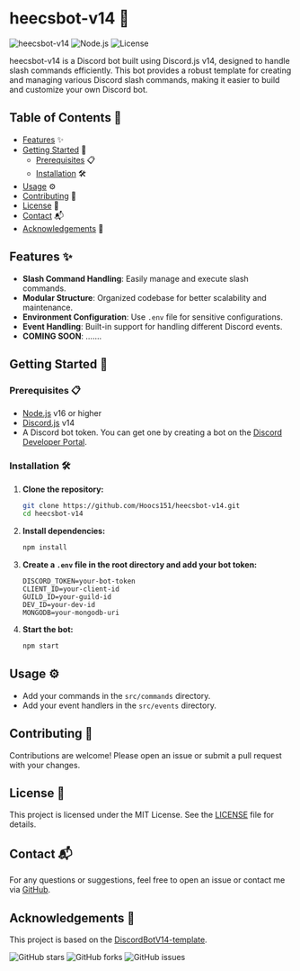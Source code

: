 # heecsbot-v14 🚀

![heecsbot-v14](https://img.shields.io/badge/Discord.js-v14-blue)
![Node.js](https://img.shields.io/badge/Node.js-v16%2B-brightgreen)
![License](https://img.shields.io/badge/license-MIT-green)

heecsbot-v14 is a Discord bot built using Discord.js v14, designed to handle slash commands efficiently. This bot provides a robust template for creating and managing various Discord slash commands, making it easier to build and customize your own Discord bot.

## Table of Contents 📑

- [Features](#features) ✨
- [Getting Started](#getting-started) 🚀
  - [Prerequisites](#prerequisites) 📋
  - [Installation](#installation) 🛠️
- [Usage](#usage) ⚙️
- [Contributing](#contributing) 🤝
- [License](#license) 📜
- [Contact](#contact) 📬
- [Acknowledgements](#acknowledgements) 🙏

## Features ✨

- **Slash Command Handling**: Easily manage and execute slash commands.
- **Modular Structure**: Organized codebase for better scalability and maintenance.
- **Environment Configuration**: Use `.env` file for sensitive configurations.
- **Event Handling**: Built-in support for handling different Discord events.
- **COMING SOON**: .......

## Getting Started 🚀

### Prerequisites 📋

- [Node.js](https://nodejs.org/) v16 or higher
- [Discord.js](https://discord.js.org/) v14
- A Discord bot token. You can get one by creating a bot on the [Discord Developer Portal](https://discord.com/developers/applications).

### Installation 🛠️

1. **Clone the repository:**
    ```sh
    git clone https://github.com/Hoocs151/heecsbot-v14.git
    cd heecsbot-v14
    ```

2. **Install dependencies:**
    ```sh
    npm install
    ```

3. **Create a `.env` file in the root directory and add your bot token:**
    ```plaintext
    DISCORD_TOKEN=your-bot-token
    CLIENT_ID=your-client-id
    GUILD_ID=your-guild-id
    DEV_ID=your-dev-id
    MONGODB=your-mongodb-uri
    ```

4. **Start the bot:**
    ```sh
    npm start
    ```

## Usage ⚙️

- Add your commands in the `src/commands` directory.
- Add your event handlers in the `src/events` directory.

## Contributing 🤝

Contributions are welcome! Please open an issue or submit a pull request with your changes.

## License 📜

This project is licensed under the MIT License. See the [LICENSE](LICENSE) file for details.

## Contact 📬

For any questions or suggestions, feel free to open an issue or contact me via [GitHub](https://github.com/Hoocs151).

## Acknowledgements 🙏

This project is based on the [DiscordBotV14-template](https://github.com/Kkkermit/DiscordBotV14-template).

![GitHub stars](https://img.shields.io/github/stars/Hoocs151/heecsbot-v14?style=social)
![GitHub forks](https://img.shields.io/github/forks/Hoocs151/heecsbot-v14?style=social)
![GitHub issues](https://img.shields.io/github/issues/Hoocs151/heecsbot-v14)